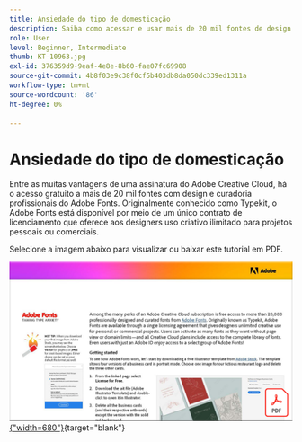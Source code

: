 ```yaml
---
title: Ansiedade do tipo de domesticação
description: Saiba como acessar e usar mais de 20 mil fontes de design profissional no Creative Cloud
role: User
level: Beginner, Intermediate
thumb: KT-10963.jpg
exl-id: 376359d9-9eaf-4e8e-8b60-fae07fc69908
source-git-commit: 4b8f03e9c38f0cf5b403db8da050dc339ed1311a
workflow-type: tm+mt
source-wordcount: '86'
ht-degree: 0%

---
```


# Ansiedade do tipo de domesticação

Entre as muitas vantagens de uma assinatura do Adobe Creative Cloud, há o acesso gratuito a mais de 20 mil fontes com design e curadoria profissionais do Adobe Fonts. Originalmente conhecido como Typekit, o Adobe Fonts está disponível por meio de um único contrato de licenciamento que oferece aos designers uso criativo ilimitado para projetos pessoais ou comerciais.

Selecione a imagem abaixo para visualizar ou baixar este tutorial em PDF.

[![Imagem da primeira página do tutorial](assets/TamingTypeAnxiety.png){&quot;width=680&quot;}](assets/Adobe-Fonts-Taming-Font-Anxiety.pdf){target=&quot;blank&quot;}
